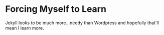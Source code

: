 Forcing Myself to Learn
=====================

Jekyll looks to be much more...needy than Wordpress and hopefully that'll mean I learn more.
